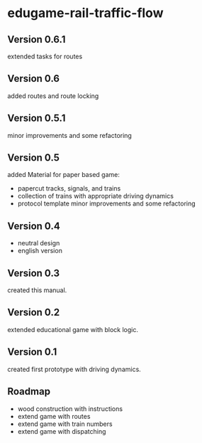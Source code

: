 edugame-rail-traffic-flow
======

Version 0.6.1
------
extended tasks for routes


Version 0.6
------
added routes and route locking


Version 0.5.1
------
minor improvements and some refactoring


Version 0.5
------
added Material for paper based game:
* papercut tracks, signals, and trains
* collection of trains with appropriate driving dynamics
* protocol template
minor improvements and some refactoring

Version 0.4
------
* neutral design
* english version

Version 0.3
------
  
  created this manual.

Version 0.2
------

  extended educational game with block logic.

Version 0.1
------

  created first prototype with driving dynamics.

Roadmap
------

* wood construction with instructions
* extend game with routes
* extend game with train numbers
* extend game with dispatching